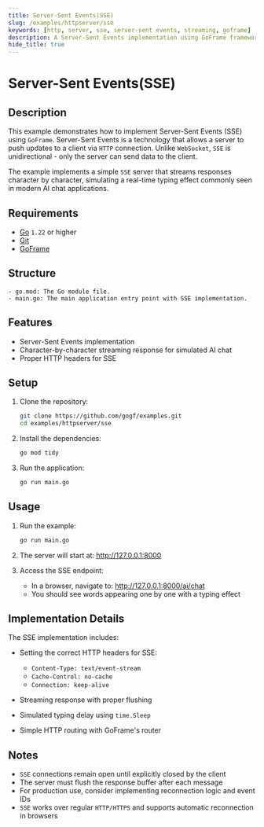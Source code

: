 ```yaml
---
title: Server-Sent Events(SSE)
slug: /examples/httpserver/sse
keywords: [http, server, sse, server-sent events, streaming, goframe]
description: A Server-Sent Events implementation using GoFrame framework
hide_title: true
---
```


# Server-Sent Events(SSE)

## Description

This example demonstrates how to implement Server-Sent Events (SSE) using `GoFrame`. Server-Sent Events is a technology that allows a server to push updates to a client via `HTTP` connection. Unlike `WebSocket`, `SSE` is unidirectional - only the server can send data to the client.

The example implements a simple `SSE` server that streams responses character by character, simulating a real-time typing effect commonly seen in modern AI chat applications.

## Requirements

- [Go](https://golang.org/dl/) `1.22` or higher
- [Git](https://git-scm.com/downloads)
- [GoFrame](https://goframe.org)

## Structure

```text
- go.mod: The Go module file.
- main.go: The main application entry point with SSE implementation.
```

## Features

- Server-Sent Events implementation
- Character-by-character streaming response for simulated AI chat
- Proper HTTP headers for SSE

## Setup

1. Clone the repository:
    ```bash
    git clone https://github.com/gogf/examples.git
    cd examples/httpserver/sse
    ```

2. Install the dependencies:
    ```bash
    go mod tidy
    ```

3. Run the application:
    ```bash
    go run main.go
    ```

## Usage

1. Run the example:
   ```bash
   go run main.go
   ```

2. The server will start at: http://127.0.0.1:8000

3. Access the SSE endpoint:
   - In a browser, navigate to: http://127.0.0.1:8000/ai/chat
   - You should see words appearing one by one with a typing effect



## Implementation Details

The SSE implementation includes:

- Setting the correct HTTP headers for SSE:
  - `Content-Type: text/event-stream`
  - `Cache-Control: no-cache`
  - `Connection: keep-alive`

- Streaming response with proper flushing
- Simulated typing delay using `time.Sleep`
- Simple HTTP routing with GoFrame's router

## Notes

- `SSE` connections remain open until explicitly closed by the client
- The server must flush the response buffer after each message
- For production use, consider implementing reconnection logic and event IDs
- `SSE` works over regular `HTTP/HTTPS` and supports automatic reconnection in browsers